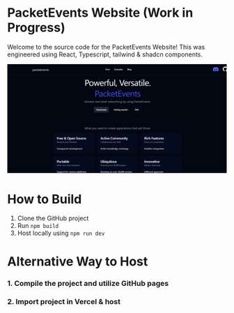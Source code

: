 # PacketEvents Website (Work in Progress)
Welcome to the source code for the PacketEvents Website! This was engineered using React, Typescript, tailwind & shadcn components.

![alt text](image.png)

# How to Build
1. Clone the GitHub project
2. Run `npm build`
3. Host locally using `npm run dev`

# Alternative Way to Host
### 1. Compile the project and utilize GitHub pages
### 2. Import project in Vercel & host
